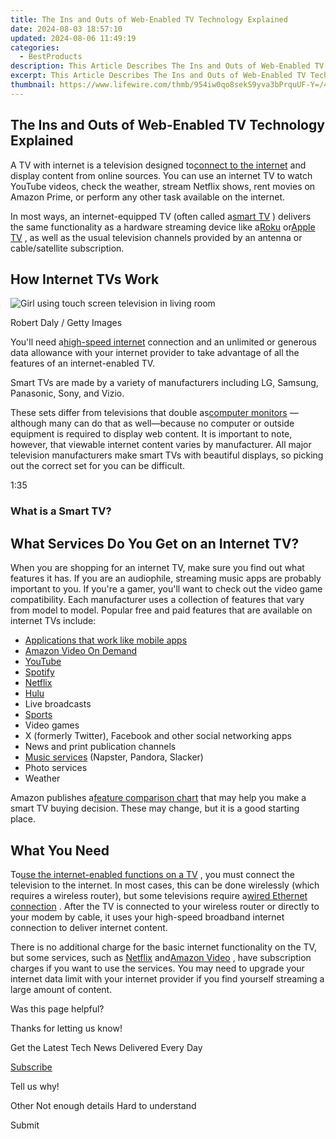 ```yaml
---
title: The Ins and Outs of Web-Enabled TV Technology Explained
date: 2024-08-03 18:57:10
updated: 2024-08-06 11:49:19
categories:
  - BestProducts
description: This Article Describes The Ins and Outs of Web-Enabled TV Technology Explained
excerpt: This Article Describes The Ins and Outs of Web-Enabled TV Technology Explained
thumbnail: https://www.lifewire.com/thmb/954iw0qo8sekS9yva3bPrquUF-Y=/400x300/filters:no_upscale():max_bytes(150000):strip_icc():format(webp)/GettyImages-507833293-5a6b71d1c67335003716512d.jpg
---
```


## The Ins and Outs of Web-Enabled TV Technology Explained
 A TV with internet is a television designed to[connect to the internet](https://www.lifewire.com/connect-smart-tv-to-wifi-4587350) and display content from online sources. You can use an internet TV to watch YouTube videos, check the weather, stream Netflix shows, rent movies on Amazon Prime, or perform any other task available on the internet.

 In most ways, an internet-equipped TV (often called a[smart TV](https://www.lifewire.com/what-is-a-smart-tv-4140172) ) delivers the same functionality as a hardware streaming device like a[Roku](https://www.lifewire.com/what-is-a-roku-4142216) or[Apple TV](https://www.lifewire.com/what-is-apple-tv-1994193) , as well as the usual television channels provided by an antenna or cable/satellite subscription.

## How Internet TVs Work

![Girl using touch screen television in living room](https://www.lifewire.com/thmb/LrcJFs_vbqLYm3wn6w-mChXkOmk=/1500x0/filters:no_upscale():max_bytes(150000):strip_icc():format(webp)/girl-using-touch-screen-television-in-living-room-507833293-591387d93df78c928399b342.jpg)

 Robert Daly / Getty Images

 You'll need a[high-speed internet](https://www.lifewire.com/what-highspeed-internet-choices-are-available-2483358) connection and an unlimited or generous data allowance with your internet provider to take advantage of all the features of an internet-enabled TV.

 Smart TVs are made by a variety of manufacturers including LG, Samsung, Panasonic, Sony, and Vizio.

 These sets differ from televisions that double as[computer monitors](https://www.lifewire.com/what-is-a-monitor-2618155) —although many can do that as well—because no computer or outside equipment is required to display web content. It is important to note, however, that viewable internet content varies by manufacturer. All major television manufacturers make smart TVs with beautiful displays, so picking out the correct set for you can be difficult.

1:35

### What is a Smart TV?

## What Services Do You Get on an Internet TV?

 When you are shopping for an internet TV, make sure you find out what features it has. If you are an audiophile, streaming music apps are probably important to you. If you're a gamer, you'll want to check out the video game compatibility. Each manufacturer uses a collection of features that vary from model to model. Popular free and paid features that are available on internet TVs include:

* [Applications that work like mobile apps](https://www.lifewire.com/how-to-add-apps-to-a-smart-tv-4172379)
* [Amazon Video On Demand](https://www.lifewire.com/amazon-free-streaming-for-prime-members-1847379)
* [YouTube](https://www.lifewire.com/youtube-101-3481847)
* [Spotify](https://www.lifewire.com/what-is-spotify-4685829)
* [Netflix](https://www.lifewire.com/overview-of-the-netflix-streaming-service-1847831)
* [Hulu](https://www.lifewire.com/what-is-hulu-4783546)
* Live broadcasts
* [Sports](https://www.lifewire.com/best-free-sports-streaming-sites-4169519)
* Video games
* X (formerly Twitter), Facebook and other social networking apps
* News and print publication channels
* [Music services](https://www.lifewire.com/top-places-to-listen-to-free-music-online-1356649) (Napster, Pandora, Slacker)
* Photo services
* Weather

 Amazon publishes a[feature comparison chart](https://www.amazon.com/gp/feature.html?ie=UTF8&docId=1000535431&tag=lifewire-onsite-prod-20&ascsubtag=3276282%7Cna5032ce67e994adab8836c727decc06f00%7C) that may help you make a smart TV buying decision. These may change, but it is a good starting place.

## What You Need

 To[use the internet-enabled functions on a TV](https://www.lifewire.com/internet-enable-your-tv-3276356) , you must connect the television to the internet. In most cases, this can be done wirelessly (which requires a wireless router), but some televisions require a[wired Ethernet connection](https://www.lifewire.com/home-theater-connection-photo-gallery-4064167) . After the TV is connected to your wireless router or directly to your modem by cable, it uses your high-speed broadband internet connection to deliver internet content.

 There is no additional charge for the basic internet functionality on the TV, but some services, such as [Netflix](https://www.lifewire.com/overview-of-the-netflix-streaming-service-1847831) and[Amazon Video](https://www.lifewire.com/amazon-prime-video-4176363) , have subscription charges if you want to use the services. You may need to upgrade your internet data limit with your internet provider if you find yourself streaming a large amount of content.

Was this page helpful?

Thanks for letting us know!

 Get the Latest Tech News Delivered Every Day

[Subscribe](https://www.lifewire.com/#)

Tell us why!

 Other  Not enough details  Hard to understand

 Submit

<ins class="adsbygoogle"
     style="display:block"
     data-ad-format="autorelaxed"
     data-ad-client="ca-pub-7571918770474297"
     data-ad-slot="1223367746"></ins>



<ins class="adsbygoogle"
     style="display:block"
     data-ad-client="ca-pub-7571918770474297"
     data-ad-slot="8358498916"
     data-ad-format="auto"
     data-full-width-responsive="true"></ins>
